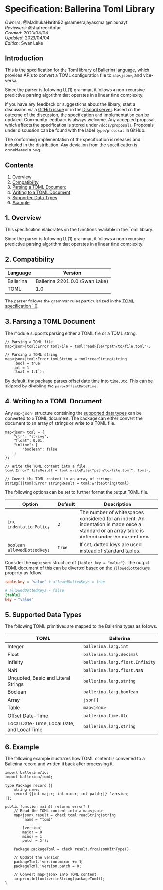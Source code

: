 # Specification: Ballerina Toml Library

_Owners_: @MadhukaHarith92 @sameerajayasoma @nipunayf  
_Reviewers_: @shafreenAnfar  
_Created_: 2023/04/04  
_Updated_: 2023/04/04  
_Edition_: Swan Lake

## Introduction
This is the specification for the Toml library of [Ballerina language](https://ballerina.io/), which provides APIs to convert a TOML configuration file to `map<json>`, and vice-versa.

Since the parser is following LL(1) grammar, it follows a non-recursive predictive parsing algorithm that operates in a linear time complexity.

If you have any feedback or suggestions about the library, start a discussion via a [GitHub issue](https://github.com/ballerina-platform/ballerina-library/issues) or in the [Discord server](https://discord.gg/ballerinalang). Based on the outcome of the discussion, the specification and implementation can be updated. Community feedback is always welcome. Any accepted proposal, which affects the specification is stored under `/docs/proposals`. Proposals under discussion can be found with the label `type/proposal` in GitHub.

The conforming implementation of the specification is released and included in the distribution. Any deviation from the specification is considered a bug.

## Contents

1. [Overview](#1-overview)
2. [Compatibility](#2-compatibility)
3. [Parsing a TOML Document](#3-parsing-a-toml-document)
4. [Writing to a TOML Document](#4-writing-to-a-toml-document)
5. [Supported Data Types](#5-supported-data-types)
6. [Example](#6-example)

## 1. Overview
This specification elaborates on the functions available in the Toml library.

Since the parser is following LL(1) grammar, it follows a non-recursive predictive parsing algorithm that operates in a linear time complexity.

## 2. Compatibility

| Language  | Version                        |
| --------- | ------------------------------ |
| Ballerina | Ballerina 2201.0.0 (Swan Lake) |
| TOML      | 1.0                            |

The parser follows the grammar rules particularized in the [TOML specification 1.0](https://toml.io/en/v1.0.0).

## 3. Parsing a TOML Document

The module supports parsing either a TOML file or a TOML string.

```ballerina
// Parsing a TOML file
map<json>|toml:Error tomlFile = toml:readFile("path/to/file.toml");

// Parsing a TOML string
map<json>|toml:Error tomLString = toml:readString(string
    `bool = true
    int = 1
    float = 1.1`);
```

By default, the package parses offset date time into `time.Utc`. This can be skipped by disabling the `parseOffsetDateTime`.

## 4. Writing to a TOML Document

Any `map<json>` structure containing the [supported data types](#Supported-Data-Types) can be converted to a TOML document. The package can either convert the document to an array of strings or write to a TOML file.

```ballerina
map<json> toml = {
    "str": "string",
    "float": 0.01,
    "inline": {
        "boolean": false
    }
};

// Write the TOML content into a file
toml:Error? fileResult = toml:writeFile("path/to/file.toml", toml);

// Covert the TOML content to an array of strings
string[]|toml:Error stringResult = toml:writeString(toml);
```



The following options can be set to further format the output TOML file.

| Option                      | Default | Description                                                                                                                                  |
| --------------------------- | ------- | -------------------------------------------------------------------------------------------------------------------------------------------- |
| `int indentationPolicy`     | `2`     | The number of whitespaces considered for an indent. An indentation is made once a standard or an array table is defined under the current one. |
| `boolean allowedDottedKeys` | `true`  | If set, dotted keys are used instead of standard tables.                                                                                     |

Consider the `map<json>` structure of  `{table: key = "value"}`. The output TOML document of this can be diverted based on the `allowedDottedKeys` property as follow.

```toml
table.key = "value" # allowedDottedKeys = true

# allowedDottedKeys = false
[table]
key = "value"
```

## 5. Supported Data Types

The following TOML primitives are mapped to the Ballerina types as follows.

| TOML                                        | Ballerina                       |
| ------------------------------------------- | ------------------------------- |
| Integer                                     | `ballerina.lang.int`            |
| Float                                       | `ballerina.lang.decimal`        |
| Infinity                                    | `ballerina.lang.float.Infinity` |
| NaN                                         | `ballerina.lang.float.NaN`      |
| Unquoted, Basic and Literal Strings         | `ballerina.lang.string`         |
| Boolean                                     | `ballerina.lang.boolean`        |
| Array                                       | `json[]`                        |
| Table                                       | `map<json>`                     |
| Offset Date-Time                            | `ballerina.time.Utc`            |
| Local Date-Time, Local Date, and Local Time | `ballerina.lang.string`         |

## 6. Example

The following example illustrates how TOML content is converted to a Ballerina record and written it back after processing it.

```ballerina
import ballerina/io;
import ballerina/toml;

type Package record {|
    string name;
    record {|int major; int minor; int patch;|} 'version;
|};

public function main() returns error? {
    // Read the TOML content into a map<json>
    map<json> result = check toml:readString(string
        `name = "toml"

        [version]
        major = 0
        minor = 1
        patch = 3`);

    Package packageToml = check result.fromJsonWithType();

    // Update the version 
    packageToml.'version.minor += 1;
    packageToml.'version.patch = 0;

    // Convert map<json> into TOML content
    io:println(toml:writeString(packageToml));
}
```

